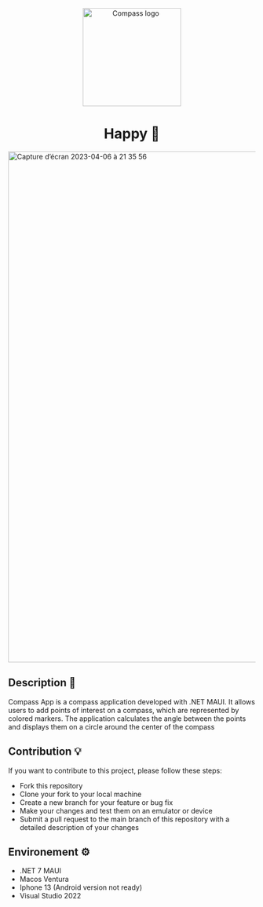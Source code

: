 <div align="center">
  <img width="200" alt="Compass logo" 
src="https://user-images.githubusercontent.com/67638928/230664086-3a28ac17-308f-48fa-9c61-720b09d89e20.png"/>
  <h1>Happy 🧭</h1>
</div>


<img width="1041" alt="Capture d’écran 2023-04-06 à 21 35 56" src="https://user-images.githubusercontent.com/67638928/230477737-d29870f1-0b55-42c8-9fa1-97123348fb86.png">


## Description 🚀
Compass App is a compass application developed with .NET MAUI. It allows users to add points of interest on a compass, which are represented by colored markers. The application calculates the angle between the points and displays them on a circle around the center of the compass

## Contribution 💡
If you want to contribute to this project, please follow these steps:

- Fork this repository
- Clone your fork to your local machine
- Create a new branch for your feature or bug fix
- Make your changes and test them on an emulator or device
- Submit a pull request to the main branch of this repository with a detailed description of your changes

## Environement ⚙️
- .NET 7 MAUI
- Macos Ventura
- Iphone 13 (Android version not ready)
- Visual Studio 2022
